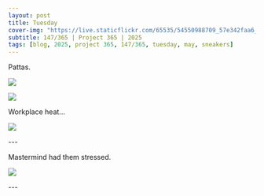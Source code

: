 ```yaml
---
layout: post
title: Tuesday
cover-img: "https://live.staticflickr.com/65535/54550988709_57e342faa6_h.jpg"
subtitle: 147/365 | Project 365 | 2025
tags: [blog, 2025, project 365, 147/365, tuesday, may, sneakers]
---
```

<style>
  .intro-header.big-img {
    background-position:center; 
  }
</style>
Pattas.
<p class="post-img-wrap">
  <img src="https://live.staticflickr.com/65535/54550988709_57e342faa6_h.jpg">
</p>
<p class="post-img-wrap">
  <img src="https://live.staticflickr.com/65535/54551147820_3fa210e5f0_h.jpg">
</p>
Workplace heat...
<p class="post-img-wrap">
  <img src="https://live.staticflickr.com/65535/54550988469_d3e4951fa9_h.jpg">
</p>
---

Mastermind had them stressed.
<p class="post-img-wrap">
  <img src="https://live.staticflickr.com/65535/54550988839_356345524c_h.jpg">
</p>
---

